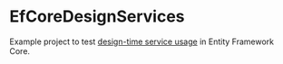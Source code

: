 # EfCoreDesignServices
Example project to test [design-time service usage](https://learn.microsoft.com/en-us/ef/core/cli/services#using-services) in Entity Framework Core.